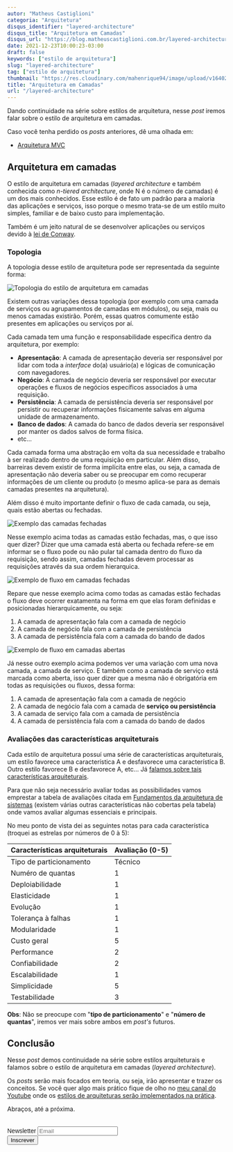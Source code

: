 ```yaml
---
autor: "Matheus Castiglioni"
categoria: "Arquitetura"
disqus_identifier: "layered-architecture"
disqus_title: "Arquitetura em Camadas"
disqus_url: "https://blog.matheuscastiglioni.com.br/layered-architecture"
date: 2021-12-23T10:00:23-03:00
draft: false
keywords: ["estilo de arquitetura"]
slug: "layered-architecture"
tag: ["estilo de arquitetura"]
thumbnail: "https://res.cloudinary.com/mahenrique94/image/upload/v1640211199/3942305_1_omu7r4.jpg"
title: "Arquitetura em Camadas"
url: "/layered-architecture"
---
```


Dando continuidade na série sobre estilos de arquitetura, nesse _post_ iremos falar sobre o estilo de arquitetura em camadas.

Caso você tenha perdido os _posts_ anteriores, dê uma olhada em:

- [Arquitetura MVC](https://blog.matheuscastiglioni.com.br/arquitetura-mvc/)

## Arquitetura em camadas

O estilo de arquitetura em camadas (_layered architecture_ e também conhecida como _n-tiered architecture_, onde N é o número de camadas) é um dos mais conhecidos. Esse estilo é de fato um padrão para a maioria das aplicações e serviços, isso porque o mesmo trata-se de um estilo muito simples, familiar e de baixo custo para implementação.

Também é um jeito natural de se desenvolver aplicações ou serviços devido à [lei de Conway](https://blog.matheuscastiglioni.com.br/lei-de-conway/).

### Topologia

A topologia desse estilo de arquitetura pode ser representada da seguinte forma:

![Topologia do estilo de arquitetura em camadas](https://res.cloudinary.com/mahenrique94/image/upload/v1640212056/Untitled_Diagram.drawio_huk9ux.png)

Existem outras variações dessa topologia (por exemplo com uma camada de serviços ou agrupamentos de camadas em módulos), ou seja, mais ou menos camadas existirão. Porém, essas quatros comumente estão presentes em aplicações ou serviços por aí.

Cada camada tem uma função e responsabilidade específica dentro da arquitetura, por exemplo:

- **Apresentação**: A camada de apresentação deveria ser responsável por lidar com toda a _interface_ do(a) usuário(a) e lógicas de comunicação com navegadores.
- **Negócio**: A camada de negócio deveria ser responsável por executar operações e fluxos de negócios específicos associados à uma requisição.
- **Persistência**: A camada de persistência deveria ser responsável por persistir ou recuperar informações fisicamente salvas em alguma unidade de armazenamento.
- **Banco de dados**: A camada do banco de dados deveria ser responsável por manter os dados salvos de forma física.
- etc...

Cada camada forma uma abstração em volta da sua necessidade e trabalho à ser realizado dentro de uma requisição em particular. Além disso, barreiras devem existir de forma implícita entre elas, ou seja, a camada de apresentação não deveria saber ou se preocupar em como recuperar informações de um cliente ou produto (o mesmo aplica-se para as demais camadas presentes na arquitetura).

Além disso é muito importante definir o fluxo de cada camada, ou seja, quais estão abertas ou fechadas.

![Exemplo das camadas fechadas](https://res.cloudinary.com/mahenrique94/image/upload/v1640212642/Untitled_Diagram.drawio_1_ujeqxi.png)

Nesse exemplo acima todas as camadas estão fechadas, mas, o que isso quer dizer? Dizer que uma camada está aberta ou fechada refere-se em informar se o fluxo pode ou não pular tal camada dentro do fluxo da requisição, sendo assim, camadas fechadas devem processar as requisições através da sua ordem hierarquica.

![Exemplo de fluxo em camadas fechadas](https://res.cloudinary.com/mahenrique94/image/upload/v1640213006/Untitled_Diagram.drawio_2_ohi7x2.png)

Repare que nesse exemplo acima como todas as camadas estão fechadas o fluxo deve ocorrer exatamenta na forma em que elas foram definidas e posicionadas hierarquicamente, ou seja:

1. A camada de apresentação fala com a camada de negócio
2. A camada de negócio fala com a camada de persistência
3. A camada de persistência fala com a camada do bando de dados

![Exemplo de fluxo em camadas abertas](https://res.cloudinary.com/mahenrique94/image/upload/v1640213005/Untitled_Diagram.drawio_3_aqstko.png)

Já nesse outro exemplo acima podemos ver uma variação com uma nova camada, a camada de serviço. E também como a camada de serviço está marcada como aberta, isso quer dizer que a mesma não é obrigatória em todas as requisições ou fluxos, dessa forma:

1. A camada de apresentação fala com a camada de negócio
2. A camada de negócio fala com a camada de **serviço ou persistência**
3. A camada de serviço fala com a camada de persistência
4. A camada de persistência fala com a camada do bando de dados

### Avaliações das características arquiteturais

Cada estilo de arquitetura possuí uma série de características arquiteturais, um estilo favorece uma característica A e desfavorece uma característica B. Outro estilo favorece B e desfavorece A, etc... Já [falamos sobre tais características arquiteturais](https://blog.matheuscastiglioni.com.br/caracteristicas-de-uma-arquitetura-de-software/).

Para que não seja necessário avaliar todas as possibilidades vamos emprestar a tabela de avaliações citada em [Fundamentos da arquitetura de sistemas](https://www.amazon.com.br/Fundamentals-Software-Architecture-Neal-Ford/dp/1492043451) (existem várias outras características não cobertas pela tabela) onde vamos avaliar algumas essenciais e principais.

No meu ponto de vista dei as seguintes notas para cada característica (troquei as estrelas por números de 0 à 5):

| Características arquiteturais | Avaliação (0-5) |
| ----------------------------- | --------------- |
| Tipo de particionamento | Técnico |
| Numéro de quantas | 1 |
| Deploiabilidade | 1 |
| Elasticidade | 1 |
| Evolução | 1 |
| Tolerança à falhas | 1 |
| Modularidade | 1 |
| Custo geral | 5 |
| Performance | 2 |
| Confiabilidade | 2 |
| Escalabilidade | 1 |
| Simplicidade | 5 |
| Testabilidade | 3 |

**Obs**: Não se preocupe com "**tipo de particionamento**" e "**número de quantas**", iremos ver mais sobre ambos em _post's_ futuros.

## Conclusão

Nesse *post* demos continuidade na série sobre estilos arquiteturais e falamos sobre o estilo de arquitetura em camadas (_layered architecture_).

Os _posts_ serão mais focados em teoria, ou seja, irão apresentar e trazer os conceitos. Se você quer algo mais prático fique de olho no [meu canal do Youtube](https://youtube.com/matheuscastiglioni) onde os [estilos de arquiteturas serão implementados na prática](https://www.youtube.com/playlist?list=PLt28SuGsHXH3Ep9Z0LNmK1bFe8yY49rt6).

Abraços, até a próxima.

<!-- Begin Mailchimp Signup Form -->
<link href="//cdn-images.mailchimp.com/embedcode/horizontal-slim-10_7.css" rel="stylesheet" type="text/css">
<style type="text/css">
	#mc_embed_signup{clear:left; font:14px Helvetica,Arial,sans-serif; width:100%;margin-top: 2rem;}
</style>
<div id="mc_embed_signup">
<form action="https://matheuscastiglioni.us12.list-manage.com/subscribe/post?u=5a8a2e7202680f2d5098f12bc&amp;id=6ede898886" method="post" id="mc-embedded-subscribe-form" name="mc-embedded-subscribe-form" class="validate" target="_blank" novalidate>
    <div id="mc_embed_signup_scroll">
	<label for="mce-EMAIL">Newsletter</label>
	<input type="email" value="" name="EMAIL" class="email" id="mce-EMAIL" placeholder="Email" required>
    <div style="position: absolute; left: -5000px;" aria-hidden="true"><input type="text" name="b_5a8a2e7202680f2d5098f12bc_6ede898886" tabindex="-1" value=""></div>
    <div class="clear"><input type="submit" value="Inscrever" name="subscribe" id="mc-embedded-subscribe" class="button"></div></div>
</form>
</div>
<!--End mc_embed_signup-->

